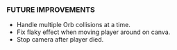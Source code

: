 ### FUTURE IMPROVEMENTS

- Handle multiple Orb collisions at a time.
- Fix flaky effect when moving player around on canva.
- Stop camera after player died.
